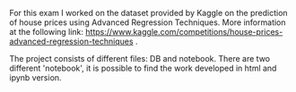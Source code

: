 For this exam I worked on the dataset provided by Kaggle on the prediction of house prices using Advanced Regression Techniques.
More information at the following link: https://www.kaggle.com/competitions/house-prices-advanced-regression-techniques .

The project consists of different files: DB and notebook. There are two different 'notebook', it is possible to find the work developed in html and ipynb version.
